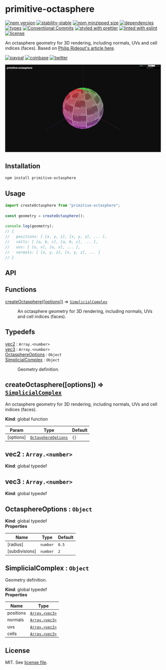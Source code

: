 # primitive-octasphere

[![npm version](https://img.shields.io/npm/v/primitive-octasphere)](https://www.npmjs.com/package/primitive-octasphere)
[![stability-stable](https://img.shields.io/badge/stability-stable-green.svg)](https://www.npmjs.com/package/primitive-octasphere)
[![npm minzipped size](https://img.shields.io/bundlephobia/minzip/primitive-octasphere)](https://www.npmjs.com/package/primitive-octasphere)
[![dependencies](https://img.shields.io/david/dmnsgn/primitive-octasphere)](https://github.com/dmnsgn/primitive-octasphere/blob/main/package.json)
[![types](https://img.shields.io/npm/types/primitive-octasphere)](https://github.com/microsoft/TypeScript)
[![Conventional Commits](https://img.shields.io/badge/Conventional%20Commits-1.0.0-fa6673.svg)](https://conventionalcommits.org)
[![styled with prettier](https://img.shields.io/badge/styled_with-Prettier-f8bc45.svg?logo=prettier)](https://github.com/prettier/prettier)
[![linted with eslint](https://img.shields.io/badge/linted_with-ES_Lint-4B32C3.svg?logo=eslint)](https://github.com/eslint/eslint)
[![license](https://img.shields.io/github/license/dmnsgn/primitive-octasphere)](https://github.com/dmnsgn/primitive-octasphere/blob/main/LICENSE.md)

An octasphere geometry for 3D rendering, including normals, UVs and cell indices (faces). Based on [Philip Rideout's article here](https://prideout.net/blog/octasphere/).

[![paypal](https://img.shields.io/badge/donate-paypal-informational?logo=paypal)](https://paypal.me/dmnsgn)
[![coinbase](https://img.shields.io/badge/donate-coinbase-informational?logo=coinbase)](https://commerce.coinbase.com/checkout/56cbdf28-e323-48d8-9c98-7019e72c97f3)
[![twitter](https://img.shields.io/twitter/follow/dmnsgn?style=social)](https://twitter.com/dmnsgn)

![](https://raw.githubusercontent.com/dmnsgn/primitive-octasphere/main/screenshot.gif)

## Installation

```bash
npm install primitive-octasphere
```

## Usage

```js
import createOctasphere from "primitive-octasphere";

const geometry = createOctasphere();

console.log(geometry);
// {
//   positions: [ [x, y, z], [x, y, z], ... ],
//   cells: [ [a, b, c], [a, b, c], ... ],
//   uvs: [ [u, v], [u, v], ... ],
//   normals: [ [x, y, z], [x, y, z], ... ]
// }
```

## API

<!-- api-start -->

## Functions

<dl>
<dt><a href="#createOctasphere">createOctasphere([options])</a> ⇒ <code><a href="#SimplicialComplex">SimplicialComplex</a></code></dt>
<dd><p>An octasphere geometry for 3D rendering, including normals, UVs and cell indices (faces).</p>
</dd>
</dl>

## Typedefs

<dl>
<dt><a href="#vec2">vec2</a> : <code>Array.&lt;number&gt;</code></dt>
<dd></dd>
<dt><a href="#vec3">vec3</a> : <code>Array.&lt;number&gt;</code></dt>
<dd></dd>
<dt><a href="#OctasphereOptions">OctasphereOptions</a> : <code>Object</code></dt>
<dd></dd>
<dt><a href="#SimplicialComplex">SimplicialComplex</a> : <code>Object</code></dt>
<dd><p>Geometry definition.</p>
</dd>
</dl>

<a name="createOctasphere"></a>

## createOctasphere([options]) ⇒ [<code>SimplicialComplex</code>](#SimplicialComplex)

An octasphere geometry for 3D rendering, including normals, UVs and cell indices (faces).

**Kind**: global function

| Param     | Type                                                 | Default         |
| --------- | ---------------------------------------------------- | --------------- |
| [options] | [<code>OctasphereOptions</code>](#OctasphereOptions) | <code>{}</code> |

<a name="vec2"></a>

## vec2 : <code>Array.&lt;number&gt;</code>

**Kind**: global typedef  
<a name="vec3"></a>

## vec3 : <code>Array.&lt;number&gt;</code>

**Kind**: global typedef  
<a name="OctasphereOptions"></a>

## OctasphereOptions : <code>Object</code>

**Kind**: global typedef  
**Properties**

| Name           | Type                | Default          |
| -------------- | ------------------- | ---------------- |
| [radius]       | <code>number</code> | <code>0.5</code> |
| [subdivisions] | <code>number</code> | <code>2</code>   |

<a name="SimplicialComplex"></a>

## SimplicialComplex : <code>Object</code>

Geometry definition.

**Kind**: global typedef  
**Properties**

| Name      | Type                                     |
| --------- | ---------------------------------------- |
| positions | [<code>Array.&lt;vec3&gt;</code>](#vec3) |
| normals   | [<code>Array.&lt;vec3&gt;</code>](#vec3) |
| uvs       | [<code>Array.&lt;vec2&gt;</code>](#vec2) |
| cells     | [<code>Array.&lt;vec3&gt;</code>](#vec3) |

<!-- api-end -->

## License

MIT. See [license file](https://github.com/dmnsgn/primitive-octasphere/blob/main/LICENSE.md).

